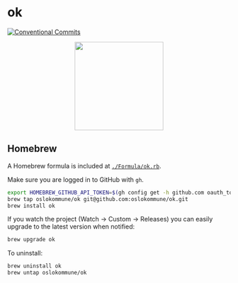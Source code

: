 # ok

[![Conventional Commits](https://img.shields.io/badge/Conventional%20Commits-1.0.0-%23FE5196?logo=conventionalcommits&logoColor=white)](https://conventionalcommits.org)


<p align="center">
  <img width="200" src="https://github.com/oslokommune/ok/assets/1691190/7c705072-4971-4b48-811d-ee31550dea82">
</p>

## Homebrew

A Homebrew formula is included at [`./Formula/ok.rb`](Formula/ok.rb).

Make sure you are logged in to GitHub with `gh`.

```sh
export HOMEBREW_GITHUB_API_TOKEN=$(gh config get -h github.com oauth_token)
brew tap oslokommune/ok git@github.com:oslokommune/ok.git
brew install ok
```

If you watch the project (Watch → Custom → Releases) you can easily upgrade to the latest version when notified:

```sh
brew upgrade ok
```

To uninstall:

```sh
brew uninstall ok
brew untap oslokommune/ok
```
